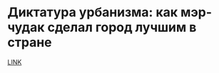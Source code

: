 # Диктатура урбанизма: как мэр-чудак сделал город лучшим в стране



[LINK](https://varlamov.ru/4278155.html)